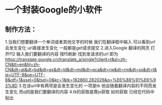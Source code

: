# 一个封装Google的小软件

## 制作方法：
   1.当我们想要翻译一个单词或者其他文字的时候 我们在翻译框中输入 可以看到url会发生变化 url直接发生变化 一般都是get请求提交
   2.进入Google 翻译的网页 打开f12 输入我们要翻译的内容  按f5刷新 找到发请求的url  即为
   	https://translate.google.cn/translate_a/single?client=t&sl=zh-CN&tl=en&hl=zh-CN&dt=at&dt=bd&dt=ex&dt=ld&dt=md&dt=qca&dt=rw&dt=rm&dt=ss&dt=t&ie=UTF-8&oe=UTF-8&otf=1&ssel=0&tsel=0&kc=1&tk=182860.282026&q=%E6%88%91%E6%93%8D
   3.在该url中有两项是会发生变化的 一项是tk 他会随着翻译内容的不同而发生变化 而q则是我们要翻译的内容
   4.tk的获取是靠js获取 如何获取 已经在代码中贴出

   
